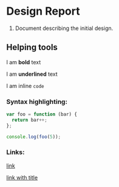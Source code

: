 # Design Report

1. Document describing the initial design.

## Helping tools

I am **bold** text

I am  __underlined__ text

I am inline `code`

### Syntax highlighting:
``` js
var foo = function (bar) {
  return bar++;
};

console.log(foo(5));
```
### Links:
[link](http://ru.is)

[link with title](http://ru.is "RU")
